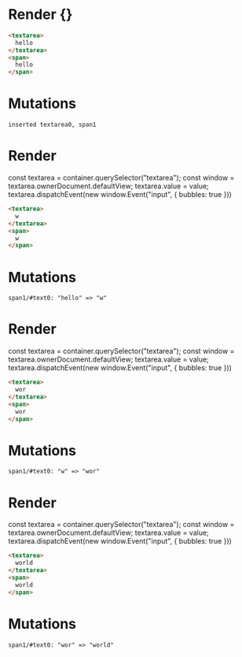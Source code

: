 # Render {}
```html
<textarea>
  hello
</textarea>
<span>
  hello
</span>
```

# Mutations
```
inserted textarea0, span1
```


# Render 
const textarea = container.querySelector("textarea");
const window = textarea.ownerDocument.defaultView;
textarea.value = value;
textarea.dispatchEvent(new window.Event("input", {
  bubbles: true
}))

```html
<textarea>
  w
</textarea>
<span>
  w
</span>
```

# Mutations
```
span1/#text0: "hello" => "w"
```


# Render 
const textarea = container.querySelector("textarea");
const window = textarea.ownerDocument.defaultView;
textarea.value = value;
textarea.dispatchEvent(new window.Event("input", {
  bubbles: true
}))

```html
<textarea>
  wor
</textarea>
<span>
  wor
</span>
```

# Mutations
```
span1/#text0: "w" => "wor"
```


# Render 
const textarea = container.querySelector("textarea");
const window = textarea.ownerDocument.defaultView;
textarea.value = value;
textarea.dispatchEvent(new window.Event("input", {
  bubbles: true
}))

```html
<textarea>
  world
</textarea>
<span>
  world
</span>
```

# Mutations
```
span1/#text0: "wor" => "world"
```
